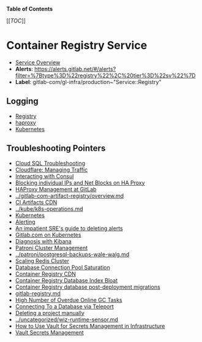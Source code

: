 <!-- MARKER: do not edit this section directly. Edit services/service-catalog.yml then run scripts/generate-docs -->

**Table of Contents**

[[_TOC_]]

# Container Registry Service

* [Service Overview](https://dashboards.gitlab.net/d/registry-main/registry-overview)
* **Alerts**: <https://alerts.gitlab.net/#/alerts?filter=%7Btype%3D%22registry%22%2C%20tier%3D%22sv%22%7D>
* **Label**: gitlab-com/gl-infra/production~"Service::Registry"

## Logging

* [Registry](https://log.gprd.gitlab.net/goto/9ec8a738ca23a17a9d7b61b4c3a9c96e)
* [haproxy](https://console.cloud.google.com/logs/viewer?project=gitlab-production&interval=PT1H&resource=gce_instance&customFacets=labels.%22compute.googleapis.com%2Fresource_name%22&advancedFilter=labels.tag%3D%22haproxy%22%0Alabels.%22compute.googleapis.com%2Fresource_name%22%3A%22fe-registry-%22)
* [Kubernetes](https://log.gprd.gitlab.net/goto/d614a5576099ff797be559c89fe88baa)

## Troubleshooting Pointers

* [Cloud SQL Troubleshooting](../cloud-sql/cloud-sql.md)
* [Cloudflare: Managing Traffic](../cloudflare/managing-traffic.md)
* [Interacting with Consul](../consul/interaction.md)
* [Blocking individual IPs and Net Blocks on HA Proxy](../frontend/ban-netblocks-on-haproxy.md)
* [HAProxy Management at GitLab](../frontend/haproxy.md)
* [../gitlab-com-artifact-registry/overview.md](../gitlab-com-artifact-registry/overview.md)
* [CI Artifacts CDN](../google-cloud-storage/artifacts-cdn.md)
* [../kube/k8s-operations.md](../kube/k8s-operations.md)
* [Kubernetes](../kube/kubernetes.md)
* [Alerting](../monitoring/alerts_manual.md)
* [An impatient SRE's guide to deleting alerts](../monitoring/deleting-alerts.md)
* [Gitlab.com on Kubernetes](../onboarding/gitlab.com_on_k8s.md)
* [Diagnosis with Kibana](../onboarding/kibana-diagnosis.md)
* [Patroni Cluster Management](../patroni/patroni-management.md)
* [../patroni/postgresql-backups-wale-walg.md](../patroni/postgresql-backups-wale-walg.md)
* [Scaling Redis Cluster](../redis/scaling-redis-cluster.md)
* [Database Connection Pool Saturation](app-db-conn-pool-saturation.md)
* [Container Registry CDN](cdn.md)
* [Container Registry Database Index Bloat](db-index-bloat.md)
* [Container Registry database post-deployment migrations](db-post-deployment-migrations.md)
* [gitlab-registry.md](gitlab-registry.md)
* [High Number of Overdue Online GC Tasks](online-gc-high-overdue-tasks.md)
* [Connecting To a Database via Teleport](../teleport/Connect_to_Database_Console_via_Teleport.md)
* [Deleting a project manually](../uncategorized/delete-projects-manually.md)
* [../uncategorized/wiz-runtime-sensor.md](../uncategorized/wiz-runtime-sensor.md)
* [How to Use Vault for Secrets Management in Infrastructure](../vault/usage.md)
* [Vault Secrets Management](../vault/vault.md)
<!-- END_MARKER -->

<!-- ## Summary -->

<!-- ## Architecture -->

<!-- ## Performance -->

<!-- ## Scalability -->

<!-- ## Availability -->

<!-- ## Durability -->

<!-- ## Security/Compliance -->

<!-- ## Monitoring/Alerting -->

<!-- ## Links to further Documentation -->
